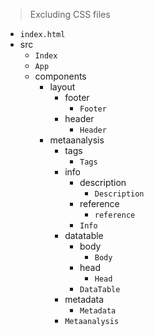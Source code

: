 > Excluding CSS files

- `index.html`
- src
  - `Index`
  - `App`
  - components
    - layout
      - footer
        - `Footer`
      - header
        - `Header`
    - metaanalysis
      - tags
        - `Tags`
      - info
        - description
          - `Description`
        - reference
          - `reference`
        - `Info`
      - datatable
        - body
          - `Body`
        - head
          - `Head`
        - `DataTable`
      - metadata
        - `Metadata`
      - `Metaanalysis`
